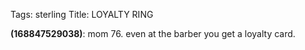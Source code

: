 Tags: sterling
Title: LOYALTY RING
  
**(168847529038)**: mom 76. even at the barber you get a loyalty card.